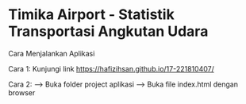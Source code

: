 # Timika Airport - Statistik Transportasi Angkutan Udara

Cara Menjalankan Aplikasi

Cara 1: Kunjungi link https://hafizihsan.github.io/17-221810407/

Cara 2:  --> Buka folder project aplikasi
         --> Buka file index.html dengan browser
